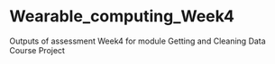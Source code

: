 # Wearable_computing_Week4
Outputs of assessment Week4 for module Getting and Cleaning Data Course Project

